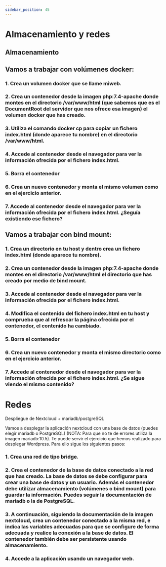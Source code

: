 ```yaml
---
sidebar_position: 45
---
```


# Almacenamiento y redes

## Almacenamiento

## Vamos a trabajar con volúmenes docker:

### 1. Crea un volumen docker que se llame miweb.

### 2. Crea un contenedor desde la imagen php:7.4-apache donde montes en el directorio /var/www/html (que sabemos que es el DocumentRoot del servidor que nos ofrece esa imagen) el volumen docker que has creado.

### 3. Utiliza el comando docker cp para copiar un fichero index.html (donde aparece tu nombre) en el directorio /var/www/html.

### 4. Accede al contenedor desde el navegador para ver la información ofrecida por el fichero index.html.

### 5. Borra el contenedor

### 6. Crea un nuevo contenedor y monta el mismo volumen como en el ejercicio anterior.

### 7. Accede al contenedor desde el navegador para ver la información ofrecida por el fichero index.html. ¿Seguía existiendo ese fichero?


## Vamos a trabajar con bind mount:

### 1. Crea un directorio en tu host y dentro crea un fichero index.html (donde aparece tu nombre).

### 2. Crea un contenedor desde la imagen php:7.4-apache donde montes en el directorio /var/www/html el directorio que has creado por medio de bind mount.

### 3. Accede al contenedor desde el navegador para ver la información ofrecida por el fichero index.html.

### 4. Modifica el contenido del fichero index.html en tu host y comprueba que al refrescar la página ofrecida por el contenedor, el contenido ha cambiado.

### 5. Borra el contenedor

### 6. Crea un nuevo contenedor y monta el mismo directorio como en el ejercicio anterior.

### 7. Accede al contenedor desde el navegador para ver la información ofrecida por el fichero index.html. ¿Se sigue viendo el mismo contenido?


# Redes

Despliegue de Nextcloud + mariadb/postgreSQL

Vamos a desplegar la aplicación nextcloud con una base de datos (puedes elegir mariadb o PostgreSQL) (NOTA: Para que no te de errores utiliza la imagen mariadb:10.5). Te puede servir el ejercicio que hemos realizado para desplegar Wordpress. Para ello sigue los siguientes pasos:

### 1. Crea una red de tipo bridge.

### 2. Crea el contenedor de la base de datos conectado a la red que has creado. La base de datos se debe configurar para crear una base de datos y un usuario. Además el contenedor debe utilizar almacenamiento (volúmenes o bind mount) para guardar la información. Puedes seguir la documentación de mariadb o la de PostgreSQL.

### 3. A continuación, siguiendo la documentación de la imagen nextcloud, crea un contenedor conectado a la misma red, e indica las variables adecuadas para que se configure de forma adecuada y realice la conexión a la base de datos. El contenedor también debe ser persistente usando almacenamiento.

### 4. Accede a la aplicación usando un navegador web.